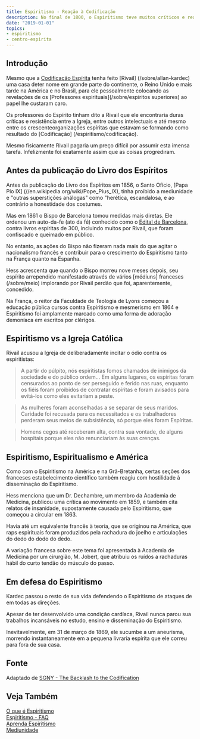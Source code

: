 ```yaml
---
title: Espiritismo - Reação à Codificação
description: No final de 1800, o Espiritismo teve muitos críticos e reação da Igreja Católica. Leia para entender.
date: "2019-01-01"
topics:
- espiritismo
- centro-espirita
---
```


## Introdução
Mesmo que a [Codificação Espírita](/spirism/codificação) tenha feito
[Rivail] (/sobre/allan-kardec) uma casa deter nome em grande parte do continente, o Reino Unido
e mais tarde na América e no Brasil, para ele pessoalmente colocando as revelações de
os [Professores espirituais](/sobre/espíritos superiores) ao papel lhe custaram caro.

Os professores do Espírito tinham dito a Rivail que ele encontraria duras críticas e
resistência entre a Igreja, entre outros intelectuais e até mesmo entre os
crescenteorganizações espíritas que estavam se formando como resultado do
[Codificação] (/espiritismo/codificação).

Mesmo fisicamente Rivail pagaria um preço difícil por assumir esta imensa tarefa.
Infelizmente foi exatamente assim que as coisas progrediram.

## Antes da publicação do Livro dos Espíritos
Antes da publicação do Livro dos Espíritos em 1856, o Santo Ofício,
[Papa Pio IX] (//en.wikipedia.org/wiki/Pope_Pius_IX), tinha proibido a mediunidade
e "outras superstições análogas" como "herética, escandalosa, e ao contrário
a honestidade dos costumes.

Mas em 1861 o Bispo de Barcelona tomou medidas mais diretas. Ele ordenou um
auto-da-fe (ato da fé) conhecido como o [Edital de
Barcelona](//www.researchgate.net/publication/291873151_The_celebrated_burning_in_Barcelona_on_October_9_1861_A_history_revisited),
contra livros espíritas de 300, incluindo muitos por Rivail, que foram
confiscado e queimado em público.

No entanto, as ações do Bispo não fizeram nada mais do que agitar o nacionalismo francês
e contribuir para o crescimento do Espiritismo tanto na França quanto na Espanha.

Hess acrescenta que quando o Bispo morreu nove meses depois, seu espírito arrependido
manifestado através de vários [médiuns] franceses (/sobre/meio) implorando por Rivail
perdão que foi, aparentemente, concedido.

Na França, o reitor da Faculdade de Teologia de Lyons começou a educação pública
cursos contra Espiritismo e mesmerismo em 1864 e Espiritismo foi amplamente marcado
como uma forma de adoração demoníaca em escritos por clérigos.

## Espiritismo vs a Igreja Católica
Rivail acusou a Igreja de deliberadamente incitar o ódio contra os espiritistas:

> A partir do púlpito, nós espiritistas fomos chamados de inimigos da sociedade e do público
> ordem... Em alguns lugares, os espíritas foram censurados ao ponto de ser
> perseguido e ferido nas ruas, enquanto os fiéis foram proibidos de
> contratar espíritas e foram avisados para evitá-los como eles evitariam a peste. 

> As mulheres foram aconselhadas a se separar de seus maridos. Caridade foi recusada
> para os necessitados e os trabalhadores perderam seus meios de subsistência, só porque eles foram
> Espíritas. 

> Homens cegos até receberam alta, contra sua vontade, de alguns hospitais
> porque eles não renunciariam às suas crenças. 

## Espiritismo, Espiritualismo e América
Como com o Espiritismo na América e na Grã-Bretanha, certas seções dos franceses
estabelecimento científico também reagiu com hostilidade à disseminação do
Espiritismo.

Hess menciona que um Dr. Dechambre, um membro da Academia de Medicina, publicou
uma crítica ao movimento em 1859, e também cita relatos de insanidade,
supostamente causada pelo Espiritismo, que começou a circular em 1863.

Havia até um equivalente francês à teoria, que se originou na América, que raps
espirituais foram produzidos pela rachadura do joelho e articulações do dedo do
dodo do dedo.

A variação francesa sobre este tema foi apresentada à Academia de Medicina por
um cirurgião, M. Jobert, que atribuiu os ruídos a rachaduras hábil do curto
tendão do músculo do passo.

## Em defesa do Espiritismo
Kardec passou o resto de sua vida defendendo o Espiritismo de ataques de em
todas as direções.

Apesar de ter desenvolvido uma condição cardíaca, Rivail nunca parou sua
trabalhos incansáveis no estudo, ensino e disseminação do Espiritismo.

Inevitavelmente, em 31 de março de 1869, ele sucumbe a um aneurisma, morrendo
instantaneamente em a pequena livraria espírita que ele correu para fora de sua
casa.

## Fonte
Adaptado de [SGNY - The Backlash to the Codification](https://www.sgny.org/spiritism-guide/the-5-book-codification-ii/)

## Veja Também
[O que é Espiritismo](../sobre)  
[Espiritismo - FAQ](../faq)  
[Aprenda Espiritismo](../aprender)  
[Mediunidade](../mediunidade)  

